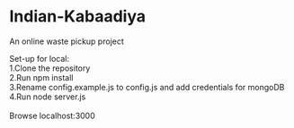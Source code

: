 # Indian-Kabaadiya
An online waste pickup project<br />

Set-up for local:<br />
1.Clone the repository <br />
2.Run npm install <br />
3.Rename config.example.js to config.js and add credentials for mongoDB <br />
4.Run node server.js<br />
<br />
Browse localhost:3000
